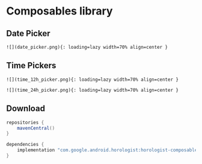 # Composables library

## Date Picker

    ![](date_picker.png){: loading=lazy width=70% align=center }

## Time Pickers

    ![](time_12h_picker.png){: loading=lazy width=70% align=center }

    ![](time_24h_picker.png){: loading=lazy width=70% align=center }

## Download

```groovy
repositories {
    mavenCentral()
}

dependencies {
    implementation "com.google.android.horologist:horologist-composables:<version>"
}
```
